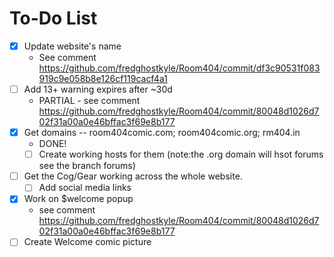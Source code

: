 To-Do List
=======

- [x] Update website's name
    - See comment https://github.com/fredghostkyle/Room404/commit/df3c90531f083919c9e058b8e126cf119cacf4a1
- [ ] Add 13+ warning expires after ~30d
    - PARTIAL - see comment https://github.com/fredghostkyle/Room404/commit/80048d1026d702f31a00a0e46bffac3f69e8b177
- [x] Get domains -- room404comic.com; room404comic.org; rm404.in
    - DONE! 
    - [ ] Create working hosts for them (note:the .org domain will hsot forums see the branch forums)
- [ ] Get the Cog/Gear working across the whole website. 
    - [ ] Add social media links 
- [x] Work on $welcome popup
    - see comment https://github.com/fredghostkyle/Room404/commit/80048d1026d702f31a00a0e46bffac3f69e8b177
- [ ] Create Welcome comic picture
